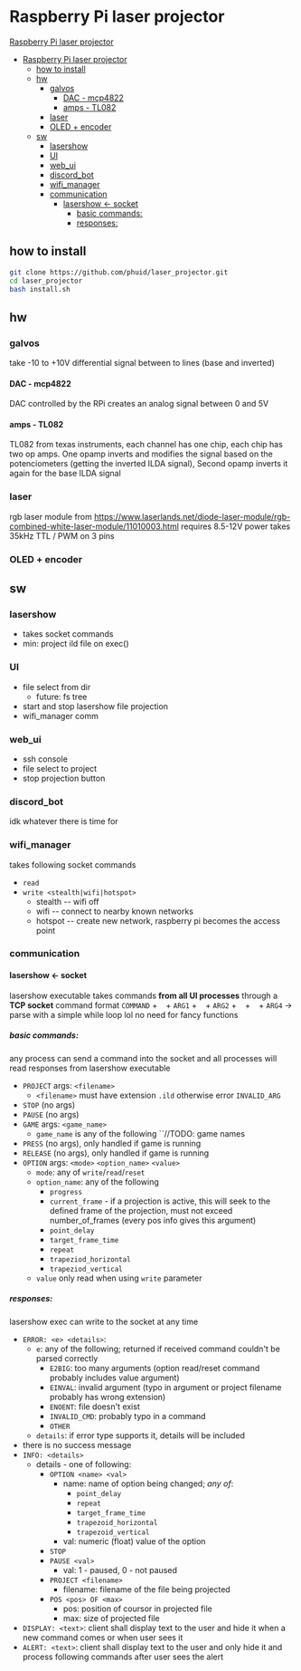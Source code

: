 # Raspberry Pi laser projector

[Raspberry Pi laser projector](#raspberrypi-laser-projector)
- [Raspberry Pi laser projector](#raspberry-pi-laser-projector)
  - [how to install](#how-to-install)
  - [hw](#hw)
    - [galvos](#galvos)
      - [DAC - mcp4822](#dac---mcp4822)
      - [amps - TL082](#amps---tl082)
    - [laser](#laser)
    - [OLED + encoder](#oled--encoder)
  - [sw](#sw)
    - [lasershow](#lasershow)
    - [UI](#ui)
    - [web\_ui](#web_ui)
    - [discord\_bot](#discord_bot)
    - [wifi\_manager](#wifi_manager)
    - [communication](#communication)
      - [lasershow \<- socket](#lasershow---socket)
        - [basic commands:](#basic-commands)
        - [responses:](#responses)

## how to install

```bash
git clone https://github.com/phuid/laser_projector.git
cd laser_projector
bash install.sh
```

## hw

### galvos
take -10 to +10V differential signal between to lines (base and inverted)

#### DAC - mcp4822
DAC controlled by the RPi creates an analog signal between 0 and 5V

#### amps - TL082
TL082 from texas instruments, each channel has one chip, each chip has two op amps.
One opamp inverts and modifies the signal based on the potenciometers (getting the inverted ILDA signal),
Second opamp inverts it again for the base ILDA signal

### laser
rgb laser module from https://www.laserlands.net/diode-laser-module/rgb-combined-white-laser-module/11010003.html
requires 8.5-12V power
takes 35kHz TTL / PWM on 3 pins

### OLED + encoder


## sw

### lasershow
- takes socket commands
- min: project ild file on exec()

### UI
- file select from dir
  - future: fs tree
- start and stop lasershow file projection
- wifi_manager comm

### web_ui
- ssh console
- file select to project
- stop projection button

### discord_bot
idk whatever there is time for

### wifi_manager
takes following socket commands
- `read`
- `write <stealth|wifi|hotspot>`
  - stealth -- wifi off
  - wifi -- connect to nearby known networks
  - hotspot -- create new network, raspberry pi becomes the access point

### communication
#### lasershow <- socket

lasershow executable takes commands **from all UI processes** through a **TCP socket**
command format
`COMMAND` + ` ` + `ARG1` + ` ` + `ARG2` + ` ` + ` ` + `ARG4`
-> parse with a simple while loop lol no need for fancy functions

##### basic commands:
any process can send a command into the socket and all processes will read responses from lasershow executable
- `PROJECT` args: `<filename>`
  - `<filename>` must have extension `.ild`<!-- or `.lpc`(laserprojector_custom) --> otherwise error `INVALID_ARG`
- `STOP` (no args)
- `PAUSE` (no args)
- `GAME` args: `<game_name>`
  - `game_name` is any of the following ``//TODO: game names
- `PRESS` (no args), only handled if game is running
- `RELEASE` (no args), only handled if game is running
- `OPTION` args: `<mode>` `<option_name>` `<value>`
  - `mode`: any of `write`/`read`/`reset`
  - `option_name`: any of the following
    - `progress`
    - `current_frame` - if a projection is active, this will seek to the defined frame of the projection, must not exceed number_of_frames (every pos info gives this argument)
    - `point_delay`
    - `target_frame_time`
    - `repeat`
    - `trapeziod_horizontal`
    - `trapeziod_vertical`
  - `value` only read when using `write` parameter

##### responses:
lasershow exec can write to the socket at any time
- `ERROR: <e> <details>`:
  - `e`: any of the following; returned if received command couldn't be parsed correctly
    - `E2BIG`: too many arguments (option read/reset command probably includes value argument)
    - `EINVAL`: invalid argument (typo in argument or project filename probably has wrong extension)
    - `ENOENT`: file doesn't exist
    - `INVALID_CMD`: probably typo in a command
    - `OTHER`
  - `details`: if error type supports it, details will be included
- there is no success message
- `INFO: <details>`
  - details - one of following:
    - `OPTION <name> <val>`
      - name: name of option being changed; *any of*:
        - `point_delay`
        - `repeat`
        - `target_frame_time`
        - `trapezoid_horizontal`
        - `trapezoid_vertical`
      - val: numeric (float) value of the option
    - `STOP`
    - `PAUSE <val>`
      - val: 1 - paused, 0 - not paused
    - `PROJECT <filename>`
      - filename: filename of the file being projected
    - `POS <pos> OF <max>`
      - pos: position of coursor in projected file
      - max: size of projected file
- `DISPLAY: <text>`: client shall display text to the user and hide it when a new command comes or when user sees it
- `ALERT: <text>`: client shall display text to the user and only hide it and process following commands after user sees the alert
